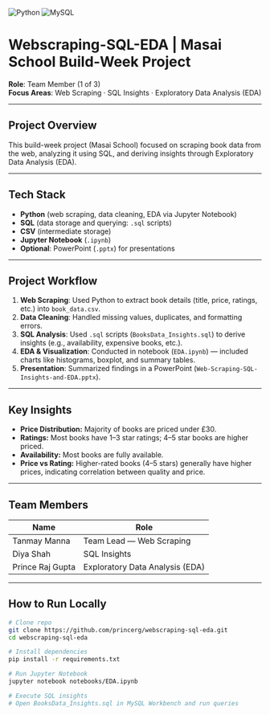 ![Python](https://img.shields.io/badge/Python-3.8%2B-blue?logo=python&logoColor=white)
![MySQL](https://img.shields.io/badge/MySQL-Database-blue?logo=mysql&logoColor=white)

# Webscraping-SQL-EDA | Masai School Build-Week Project

**Role**: Team Member (1 of 3)  
**Focus Areas**: Web Scraping · SQL Insights · Exploratory Data Analysis (EDA)

---

##  Project Overview
This build-week project (Masai School) focused on scraping book data from the web, analyzing it using SQL, and deriving insights through Exploratory Data Analysis (EDA).

---

##  Tech Stack
- **Python** (web scraping, data cleaning, EDA via Jupyter Notebook)
- **SQL** (data storage and querying: `.sql` scripts)
- **CSV** (intermediate storage)
- **Jupyter Notebook** (`.ipynb`)
- **Optional**: PowerPoint (`.pptx`) for presentations

---

##  Project Workflow
1. **Web Scraping**: Used Python to extract book details (title, price, ratings, etc.) into `book_data.csv`.
2. **Data Cleaning**: Handled missing values, duplicates, and formatting errors.
3. **SQL Analysis**: Used `.sql` scripts (`BooksData_Insights.sql`) to derive insights (e.g., availability, expensive books, etc.).
4. **EDA & Visualization**: Conducted in notebook (`EDA.ipynb`) — included charts like histograms, boxplot, and summary tables.
5. **Presentation**: Summarized findings in a PowerPoint (`Web-Scraping-SQL-Insights-and-EDA.pptx`).

---

## Key Insights
- **Price Distribution:** Majority of books are priced under £30.  
- **Ratings:** Most books have 1–3 star ratings; 4–5 star books are higher priced.  
- **Availability:** Most books are fully available.  
- **Price vs Rating:** Higher-rated books (4–5 stars) generally have higher prices, indicating correlation between quality and price.

---

## Team Members
| Name             | Role                            |
|------------------|---------------------------------|
| Tanmay Manna     | Team Lead — Web Scraping        |
| Diya Shah        | SQL Insights                    |
| Prince Raj Gupta | Exploratory Data Analysis (EDA) |


---

##  How to Run Locally
```bash
# Clone repo
git clone https://github.com/princerg/webscraping-sql-eda.git
cd webscraping-sql-eda

# Install dependencies
pip install -r requirements.txt

# Run Jupyter Notebook
jupyter notebook notebooks/EDA.ipynb

# Execute SQL insights
# Open BooksData_Insights.sql in MySQL Workbench and run queries

